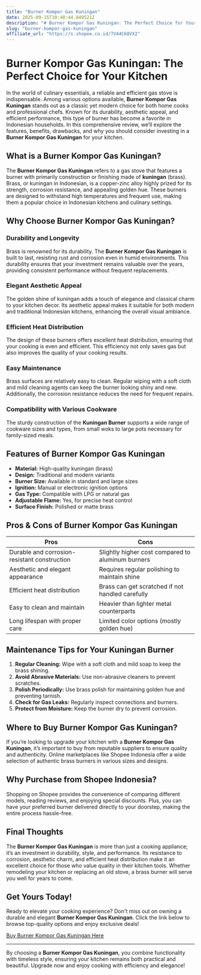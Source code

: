 ```yaml
---
title: "Burner Kompor Gas Kuningan"
date: 2025-09-15T10:48:44.849521Z
description: "# Burner Kompor Gas Kuningan: The Perfect Choice for Your Kitchen..."
slug: "burner-kompor-gas-kuningan"
affiliate_url: "https://s.shopee.co.id/7V44C68VX2"
---
```

# Burner Kompor Gas Kuningan: The Perfect Choice for Your Kitchen

In the world of culinary essentials, a reliable and efficient gas stove is indispensable. Among various options available, **Burner Kompor Gas Kuningan** stands out as a classic yet modern choice for both home cooks and professional chefs. Known for its durability, aesthetic appeal, and efficient performance, this type of burner has become a favorite in Indonesian households. In this comprehensive review, we’ll explore the features, benefits, drawbacks, and why you should consider investing in a **Burner Kompor Gas Kuningan** for your kitchen.

## What is a Burner Kompor Gas Kuningan?

The **Burner Kompor Gas Kuningan** refers to a gas stove that features a burner with primarily construction or finishing made of **kuningan** (brass). Brass, or kuningan in Indonesian, is a copper-zinc alloy highly prized for its strength, corrosion resistance, and appealing golden hue. These burners are designed to withstand high temperatures and frequent use, making them a popular choice in Indonesian kitchens and culinary settings.

## Why Choose Burner Kompor Gas Kuningan?

### Durability and Longevity

Brass is renowned for its durability. The **Burner Kompor Gas Kuningan** is built to last, resisting rust and corrosion even in humid environments. This durability ensures that your investment remains valuable over the years, providing consistent performance without frequent replacements.

### Elegant Aesthetic Appeal

The golden shine of kuningan adds a touch of elegance and classical charm to your kitchen decor. Its aesthetic appeal makes it suitable for both modern and traditional Indonesian kitchens, enhancing the overall visual ambiance.

### Efficient Heat Distribution

The design of these burners offers excellent heat distribution, ensuring that your cooking is even and efficient. This efficiency not only saves gas but also improves the quality of your cooking results.

### Easy Maintenance

Brass surfaces are relatively easy to clean. Regular wiping with a soft cloth and mild cleaning agents can keep the burner looking shiny and new. Additionally, the corrosion resistance reduces the need for frequent repairs.

### Compatibility with Various Cookware

The sturdy construction of the **Kuningan Burner** supports a wide range of cookware sizes and types, from small woks to large pots necessary for family-sized meals.

## Features of Burner Kompor Gas Kuningan

- **Material:** High-quality kuningan (brass)
- **Design:** Traditional and modern variants
- **Burner Size:** Available in standard and large sizes
- **Ignition:** Manual or electronic ignition options
- **Gas Type:** Compatible with LPG or natural gas
- **Adjustable Flame:** Yes, for precise heat control
- **Surface Finish:** Polished or matte brass

## Pros & Cons of Burner Kompor Gas Kuningan

| Pros                                              | Cons                                              |
|---------------------------------------------------|---------------------------------------------------|
| Durable and corrosion-resistant construction     | Slightly higher cost compared to aluminum burners |
| Aesthetic and elegant appearance                  | Requires regular polishing to maintain shine   |
| Efficient heat distribution                       | Brass can get scratched if not handled carefully |
| Easy to clean and maintain                        | Heavier than lighter metal counterparts       |
| Long lifespan with proper care                     | Limited color options (mostly golden hue)     |

## Maintenance Tips for Your Kuningan Burner

1. **Regular Cleaning:** Wipe with a soft cloth and mild soap to keep the brass shining.
2. **Avoid Abrasive Materials:** Use non-abrasive cleaners to prevent scratches.
3. **Polish Periodically:** Use brass polish for maintaining golden hue and preventing tarnish.
4. **Check for Gas Leaks:** Regularly inspect connections and burners.
5. **Protect from Moisture:** Keep the burner dry to prevent corrosion.

## Where to Buy Burner Kompor Gas Kuningan?

If you’re looking to upgrade your kitchen with a **Burner Kompor Gas Kuningan**, it’s important to buy from reputable suppliers to ensure quality and authenticity. Online marketplaces like Shopee Indonesia offer a wide selection of authentic brass burners in various sizes and designs.

## Why Purchase from Shopee Indonesia?

Shopping on Shopee provides the convenience of comparing different models, reading reviews, and enjoying special discounts. Plus, you can have your preferred burner delivered directly to your doorstep, making the entire process hassle-free.

## Final Thoughts

The **Burner Kompor Gas Kuningan** is more than just a cooking appliance; it’s an investment in durability, style, and performance. Its resistance to corrosion, aesthetic charm, and efficient heat distribution make it an excellent choice for those who value quality in their kitchen tools. Whether remodeling your kitchen or replacing an old stove, a brass burner will serve you well for years to come.

## Get Yours Today!

Ready to elevate your cooking experience? Don't miss out on owning a durable and elegant **Burner Kompor Gas Kuningan**. Click the link below to browse top-quality options and enjoy exclusive deals!

[Buy Burner Kompor Gas Kuningan Here](https://s.shopee.co.id/7V44C68VX2)

---

By choosing a **Burner Kompor Gas Kuningan**, you combine functionality with timeless style, ensuring your kitchen remains both practical and beautiful. Upgrade now and enjoy cooking with efficiency and elegance!